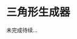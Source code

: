 <script setup>
import Triangle from './components/Triangle.vue'
</script>

# 三角形生成器

<Triangle />


未完成待续...

